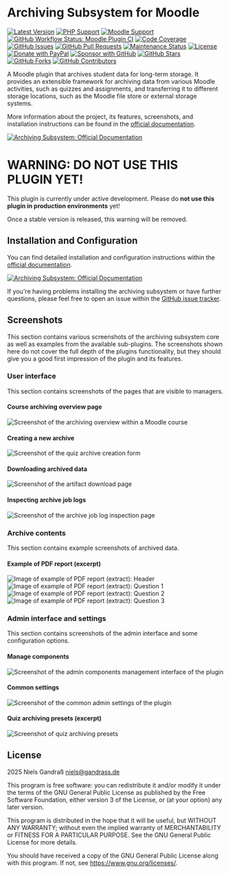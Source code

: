 # Archiving Subsystem for Moodle

[![Latest Version](https://img.shields.io/github/v/release/ngandrass/moodle-local_archiving?include_prereleases)](https://github.com/ngandrass/moodle-local_archiving/releases)
[![PHP Support](https://img.shields.io/badge/dynamic/regex?url=https%3A%2F%2Fraw.githubusercontent.com%2Fngandrass%2Fmoodle-local_archiving%2Frefs%2Fheads%2Fmaster%2Fversion.php&search=meta-supported-php%7B(%3F%3Cdata%3E%5B%5E%7D%5D%2B)%7D&replace=%24%3Cdata%3E&label=PHP&color=blue)](https://github.com/ngandrass/moodle-local_archiving/blob/master/version.php)
[![Moodle Support](https://img.shields.io/badge/dynamic/regex?url=https%3A%2F%2Fraw.githubusercontent.com%2Fngandrass%2Fmoodle-local_archiving%2Frefs%2Fheads%2Fmaster%2Fversion.php&search=meta-supported-moodle%7B(%3F%3Cdata%3E%5B%5E%7D%5D%2B)%7D&replace=%24%3Cdata%3E&label=Moodle&color=orange)](https://github.com/ngandrass/moodle-local_archiving/blob/master/version.php)
[![GitHub Workflow Status: Moodle Plugin CI](https://img.shields.io/github/actions/workflow/status/ngandrass/moodle-local_archiving/moodle-plugin-ci.yml?label=Moodle%20Plugin%20CI)](https://github.com/ngandrass/moodle-local_archiving/actions/workflows/moodle-plugin-ci.yml)
[![Code Coverage](https://img.shields.io/coverallsCoverage/github/ngandrass/moodle-local_archiving)](https://coveralls.io/github/ngandrass/moodle-local_archiving)
[![GitHub Issues](https://img.shields.io/github/issues/ngandrass/moodle-local_archiving)](https://github.com/ngandrass/moodle-local_archiving/issues)
[![GitHub Pull Requests](https://img.shields.io/github/issues-pr/ngandrass/moodle-local_archiving)](https://github.com/ngandrass/moodle-local_archiving/pulls)
[![Maintenance Status](https://img.shields.io/maintenance/yes/9999)](https://github.com/ngandrass/moodle-local_archiving/)
[![License](https://img.shields.io/github/license/ngandrass/moodle-local_archiving)](https://github.com/ngandrass/moodle-local_archiving/blob/master/LICENSE)
[![Donate with PayPal](https://img.shields.io/badge/PayPal-donate-d85fa0)](https://www.paypal.me/ngandrass)
[![Sponsor with GitHub](https://img.shields.io/badge/GitHub-sponsor-d85fa0)](https://github.com/sponsors/ngandrass)
[![GitHub Stars](https://img.shields.io/github/stars/ngandrass/moodle-local_archiving?style=social)](https://github.com/ngandrass/moodle-local_archiving/stargazers)
[![GitHub Forks](https://img.shields.io/github/forks/ngandrass/moodle-local_archiving?style=social)](https://github.com/ngandrass/moodle-local_archiving/network/members)
[![GitHub Contributors](https://img.shields.io/github/contributors/ngandrass/moodle-local_archiving?style=social)](https://github.com/ngandrass/moodle-local_archiving/graphs/contributors)

A Moodle plugin that archives student data for long-term storage. It provides an extensible framework for archiving data
from various Moodle activities, such as quizzes and assignments, and transferring it to different storage locations,
such as the Moodle file store or external storage systems.

More information about the project, its features, screenshots, and installation instructions can be found in the
[official documentation](https://archiving.gandrass.de/).

[![Archiving Subsystem: Official Documentation](docs/assets/images/docs-button.png)](https://archiving.gandrass.de/)


# WARNING: DO NOT USE THIS PLUGIN YET!

This plugin is currently under active development. Please do **not use this plugin in production environments** yet!

Once a stable version is released, this warning will be removed.


## Installation and Configuration

You can find detailed installation and configuration instructions within the
[official documentation](https://archiving.gandrass.de/).

[![Archiving Subsystem: Official Documentation](docs/assets/images/docs-button.png)](https://archiving.gandrass.de/)

If you're having problems installing the archiving subsystem or have further questions, please feel free to open an
issue within the [GitHub issue tracker](https://github.com/ngandrass/moodle-local_archiving/issues).


## Screenshots

This section contains various screenshots of the archiving subsystem core as well as examples from the available
sub-plugins. The screenshots shown here do not cover the full depth of the plugins functionality, but they should give
you a good first impression of the plugin and its features.

### User interface

This section contains screenshots of the pages that are visible to managers.

#### Course archiving overview page
![Screenshot of the archiving overview within a Moodle course](docs/assets/screenshots/course_archiving_overview.png)

#### Creating a new archive
![Screenshot of the quiz archive creation form](docs/assets/screenshots/course_create_quiz_archive.png)

#### Downloading archived data
![Screenshot of the artifact download page](docs/assets/screenshots/course_quiz_archive_download_artifacts.png)

#### Inspecting archive job logs
![Screenshot of the archive job log inspection page](docs/assets/screenshots/course_archive_job_logs.png)

### Archive contents

This section contains example screenshots of archived data.

#### Example of PDF report (excerpt)
![Image of example of PDF report (extract): Header](docs/assets/screenshots/quiz_archiver_report_example_pdf_header.png)
![Image of example of PDF report (extract): Question 1](docs/assets/screenshots/quiz_archiver_report_example_pdf_question_1.png)
![Image of example of PDF report (extract): Question 2](docs/assets/screenshots/quiz_archiver_report_example_pdf_question_2.png)
![Image of example of PDF report (extract): Question 3](docs/assets/screenshots/quiz_archiver_report_example_pdf_question_3.png)

### Admin interface and settings

This section contains screenshots of the admin interface and some configuration options.

#### Manage components
![Screenshot of the admin components management interface of the plugin](docs/assets/screenshots/admin_manage_components.png)

#### Common settings
![Screenshot of the common admin settings of the plugin](docs/assets/screenshots/admin_common_settings.png)

#### Quiz archiving presets (excerpt)
![Screenshot of quiz archiving presets](docs/assets/screenshots/admin_archivingmod_quiz_presets.png)


## License

2025 Niels Gandraß <niels@gandrass.de>

This program is free software: you can redistribute it and/or modify it under
the terms of the GNU General Public License as published by the Free Software
Foundation, either version 3 of the License, or (at your option) any later
version.

This program is distributed in the hope that it will be useful, but WITHOUT ANY
WARRANTY; without even the implied warranty of MERCHANTABILITY or FITNESS FOR A
PARTICULAR PURPOSE.  See the GNU General Public License for more details.

You should have received a copy of the GNU General Public License along with
this program.  If not, see <https://www.gnu.org/licenses/>.
